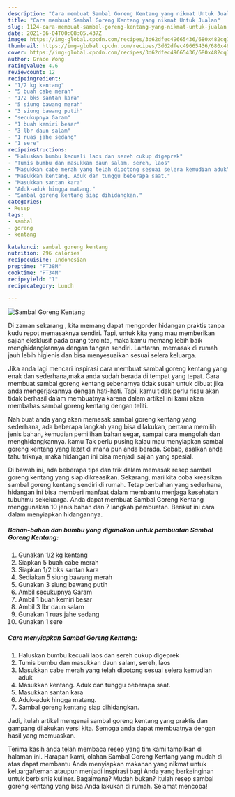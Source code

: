 ```yaml
---
description: "Cara membuat Sambal Goreng Kentang yang nikmat Untuk Jualan"
title: "Cara membuat Sambal Goreng Kentang yang nikmat Untuk Jualan"
slug: 1124-cara-membuat-sambal-goreng-kentang-yang-nikmat-untuk-jualan
date: 2021-06-04T00:08:05.437Z
image: https://img-global.cpcdn.com/recipes/3d62dfec49665436/680x482cq70/sambal-goreng-kentang-foto-resep-utama.jpg
thumbnail: https://img-global.cpcdn.com/recipes/3d62dfec49665436/680x482cq70/sambal-goreng-kentang-foto-resep-utama.jpg
cover: https://img-global.cpcdn.com/recipes/3d62dfec49665436/680x482cq70/sambal-goreng-kentang-foto-resep-utama.jpg
author: Grace Wong
ratingvalue: 4.6
reviewcount: 12
recipeingredient:
- "1/2 kg kentang"
- "5 buah cabe merah"
- "1/2 bks santan kara"
- "5 siung bawang merah"
- "3 siung bawang putih"
- "secukupnya Garam"
- "1 buah kemiri besar"
- "3 lbr daun salam"
- "1 ruas jahe sedang"
- "1 sere"
recipeinstructions:
- "Haluskan bumbu kecuali laos dan sereh cukup digeprek"
- "Tumis bumbu dan masukkan daun salam, sereh, laos"
- "Masukkan cabe merah yang telah dipotong sesuai selera kemudian aduk"
- "Masukkan kentang. Aduk dan tunggu beberapa saat."
- "Masukkan santan kara"
- "Aduk-aduk hingga matang."
- "Sambal goreng kentang siap dihidangkan."
categories:
- Resep
tags:
- sambal
- goreng
- kentang

katakunci: sambal goreng kentang 
nutrition: 296 calories
recipecuisine: Indonesian
preptime: "PT38M"
cooktime: "PT34M"
recipeyield: "1"
recipecategory: Lunch

---
```



![Sambal Goreng Kentang](https://img-global.cpcdn.com/recipes/3d62dfec49665436/680x482cq70/sambal-goreng-kentang-foto-resep-utama.jpg)

Di zaman  sekarang , kita memang dapat mengorder hidangan praktis tanpa kudu repot memasaknya sendiri. Tapi, untuk kita yang mau memberikan sajian eksklusif pada orang tercinta, maka kamu memang lebih baik menghidangkannya dengan tangan sendiri. Lantaran, memasak di rumah jauh lebih higienis dan bisa menyesuaikan sesuai selera keluarga.

Jika anda lagi mencari inspirasi cara membuat sambal goreng kentang yang enak dan sederhana,maka anda sudah berada di tempat yang tepat. Cara membuat sambal goreng kentang  sebenarnya tidak susah untuk dibuat jika anda mengerjakannya dengan hati-hati. Tapi, kamu tidak perlu risau akan tidak berhasil dalam membuatnya 
karena dalam artikel ini kami akan membahas sambal goreng kentang dengan teliti.  



Nah buat anda yang akan memasak sambal goreng kentang yang sederhana, ada beberapa langkah yang bisa dilakukan, pertama memilih jenis bahan, kemudian pemilihan bahan segar, sampai cara mengolah dan menghidangkannya. kamu Tak perlu pusing kalau mau menyiapkan sambal goreng kentang yang lezat di mana pun anda berada. Sebab, asalkan anda  tahu triknya, maka hidangan ini bisa menjadi sajian yang spesial.

Di bawah ini, ada beberapa tips dan trik dalam memasak resep sambal goreng kentang yang siap dikreasikan. Sekarang, mari kita coba kreasikan sambal goreng kentang sendiri di rumah. Tetap berbahan yang sederhana, hidangan ini bisa memberi manfaat dalam membantu menjaga kesehatan tubuhmu sekeluarga. Anda dapat membuat Sambal Goreng Kentang menggunakan 10 jenis bahan dan 7 langkah pembuatan. Berikut ini cara dalam menyiapkan hidangannya.

<!--inarticleads1-->

##### Bahan-bahan dan bumbu yang digunakan untuk pembuatan Sambal Goreng Kentang:

1. Gunakan 1/2 kg kentang
1. Siapkan 5 buah cabe merah
1. Siapkan 1/2 bks santan kara
1. Sediakan 5 siung bawang merah
1. Gunakan 3 siung bawang putih
1. Ambil secukupnya Garam
1. Ambil 1 buah kemiri besar
1. Ambil 3 lbr daun salam
1. Gunakan 1 ruas jahe sedang
1. Gunakan 1 sere




<!--inarticleads2-->

##### Cara menyiapkan Sambal Goreng Kentang:

1. Haluskan bumbu kecuali laos dan sereh cukup digeprek
1. Tumis bumbu dan masukkan daun salam, sereh, laos
1. Masukkan cabe merah yang telah dipotong sesuai selera kemudian aduk
1. Masukkan kentang. Aduk dan tunggu beberapa saat.
1. Masukkan santan kara
1. Aduk-aduk hingga matang.
1. Sambal goreng kentang siap dihidangkan.




Jadi, itulah artikel mengenai  sambal goreng kentang  yang praktis dan gampang dilakukan versi kita. Semoga anda dapat membuatnya dengan hasil yang memuaskan. 

Terima kasih anda telah membaca resep yang tim kami tampilkan di halaman ini. Harapan kami, olahan  Sambal Goreng Kentang yang mudah di atas dapat membantu Anda menyiapkan makanan yang nikmat untuk keluarga/teman ataupun menjadi inspirasi bagi Anda yang berkeinginan untuk berbisnis kuliner. Bagaimana? Mudah bukan? Itulah resep sambal goreng kentang yang bisa Anda lakukan di rumah. Selamat mencoba!

